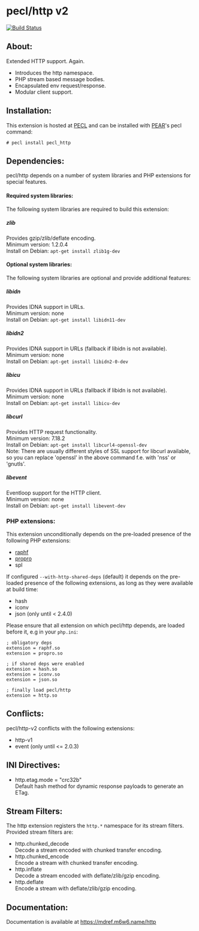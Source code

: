 # pecl/http v2

[![Build Status](https://travis-ci.org/m6w6/ext-http.svg?branch=R_2_5)](https://travis-ci.org/m6w6/ext-http)

## About:

Extended HTTP support. Again. 

* Introduces the http namespace.
* PHP stream based message bodies.
* Encapsulated env request/response.
* Modular client support.

## Installation:

This extension is hosted at [PECL](http://pecl.php.net) and can be installed with [PEAR](http://pear.php.net)'s pecl command:

    # pecl install pecl_http

## Dependencies:

pecl/http depends on a number of system libraries and PHP extensions for special features.

#### Required system libraries:

The following system libraries are required to build this extension:

##### zlib
Provides gzip/zlib/deflate encoding.  
Minimum version: 1.2.0.4  
Install on Debian: `apt-get install zlib1g-dev`


#### Optional system libraries:

The following system libraries are optional and provide additional features:

##### libidn
Provides IDNA support in URLs.  
Minimum version: none  
Install on Debian: `apt-get install libidn11-dev`

##### libidn2
Provides IDNA support in URLs (fallback if libidn is not available).  
Minimum version: none  
Install on Debian: `apt-get install libidn2-0-dev`

##### libicu
Provides IDNA support in URLs (fallback if libidn is not available).  
Minimum version: none  
Install on Debian: `apt-get install libicu-dev`

##### libcurl
Provides HTTP request functionality.  
Minimum version: 7.18.2  
Install on Debian: `apt-get install libcurl4-openssl-dev`  
Note: There are usually different styles of SSL support for libcurl available, so you can replace 'openssl' in the above command f.e. with 'nss' or 'gnutls'.

##### libevent
Eventloop support for the HTTP client.  
Minimum version: none  
Install on Debian: `apt-get install libevent-dev`

### PHP extensions:

This extension unconditionally depends on the pre-loaded presence of the following PHP extensions:

* [raphf](https://github.com/m6w6/ext-raphf)
* [propro](https://github.com/m6w6/ext-propro)
* spl


If configured ```--with-http-shared-deps``` (default) it depends on the pre-loaded presence of the following extensions, as long as they were available at build time:

* hash
* iconv
* json (only until < 2.4.0)

Please ensure that all extension on which pecl/http depends, are loaded before it, e.g in your `php.ini`:

	; obligatory deps
	extension = raphf.so
	extension = propro.so
	
	; if shared deps were enabled
	extension = hash.so
	extension = iconv.so
	extension = json.so
	
	; finally load pecl/http
	extension = http.so

## Conflicts:

pecl/http-v2 conflicts with the following extensions:

* http-v1
* event (only until <= 2.0.3)

## INI Directives:

* http.etag.mode = "crc32b"  
  Default hash method for dynamic response payloads to generate an ETag.

## Stream Filters:

The http extension registers the ```http.*``` namespace for its stream filters. Provided stream filters are:

* http.chunked_decode  
  Decode a stream encoded with chunked transfer encoding.
* http.chunked_encode  
  Encode a stream with chunked transfer encoding.
* http.inflate  
  Decode a stream encoded with deflate/zlib/gzip encoding.
* http.deflate  
  Encode a stream with deflate/zlib/gzip encoding.


## Documentation:

Documentation is available at https://mdref.m6w6.name/http
